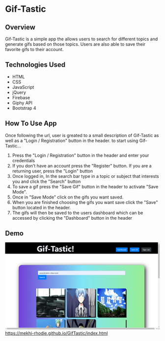 # Gif-Tastic
## Overview 

Gif-Tastic is a simple app the allows users to search for different topics and generate gifs based on those topics. Users are also able to save their favorite gifs to their account.

## Technologies Used
- HTML
- CSS
- JavaScript
- jQuery
- Firebase
- Giphy API
- Bootstrap 4

## How To Use App
Once following the url, user is greated to a small description of Gif-Tastic as well as a "Login / Registration" button in the header.
to start using Gif-Tastic...

1. Press the "Login / Registration" button in the header and enter your credentials
2. If you don't have an account press the "Register" button. If you are a returning user, press the "Login" button
3. Once logged in, In the search bar type in a topic or subject that interests you and click the "Search" button
4. To save a gif press the "Save Gif" button in the header to activate "Save Mode".
5. Once in "Save Mode" click on the gifs you want saved.
6. When you are finished choosing the gifs you want save click the "Save" button located in the header.
7. The gifs will then be saved to the users dashboard which can be accessed by clicking the "Dashboard" button in the header

## Demo
![Gif-Tastic](/assets/images/gif-tastic.png?raw=true "Optional Title")
https://mekhi-rhodie.github.io/GifTastic/index.html
